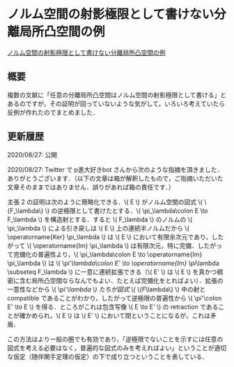 # ノルム空間の射影極限として書けない分離局所凸空間の例

[ノルム空間の射影極限として書けない分離局所凸空間の例](files/lcs-not-projlim-20200827.pdf)

## 概要

複数の文献に「任意の分離局所凸空間はノルム空間の射影極限として書ける」とあるのですが，その証明が回っていないような気がして，いろいろ考えていたら反例が作れたのでまとめました．

## 更新履歴

2020/08/27: 公開

2020/08/27: Twitter で p進大好きbot さんから次のような指摘を頂きました．ありがとうございます．（以下の文章は箱が解釈したもので，ご指摘いただいた文章そのままではありません．誤りがあれば箱の責任です．）
  
主張 2 の証明は次のように簡略化できる．\\( E \\) がノルム空間の図式 \\( \\{F_\lambda\\} \\) の逆極限として書けたとする．\\( \pi_\lambda\colon E \to F_\lambda \\) を構造射とする．すると \\( F_\lambda \\) のノルムの \\( \pi_\lambda \\) による引き戻しは \\( E \\) 上の連続半ノルムだから \\( \operatorname{Ker} \pi_\lambda \\) は \\( E \\) において有限余次元であり，したがって \\( \operatorname{Im} \pi_\lambda \\) は有限次元，特に完備．したがって完備化の普遍性より，\\( \pi_\lambda\colon E \to \operatorname{Im} \pi_\lambda \\) は \\( \pi'_\lambda\colon E' \to \operatorname{Im} \pi_\lambda \subseteq F_\lambda \\) に一意に連続拡張できる（\\( E' \\) は \\( E \\) を真かつ稠密に含む局所凸空間ならなんでもよい．たとえば完備化をとればよい）．拡張の一意性などから \\( \pi'_\lambda \\) たちが図式 \\( \\{F_\lambda\\} \\) 中の射と compatible であることがわかり，したがって逆極限の普遍性から \\( \pi'\colon E' \to E \\) を得る．ところがこれは包含写像 \\( E \to E' \\) の retraction であることが確かめられ，\\( E \\) は \\( E' \\) において閉ということになるが，これは矛盾．

この方法はより一般の圏でも有効であり，「逆極限でないことを示すには任意の図式を考える必要はなく，普遍的な図式のみを考えればよい」ということが適切な仮定（随伴関手定理の仮定）の下で成り立つということを表している．
